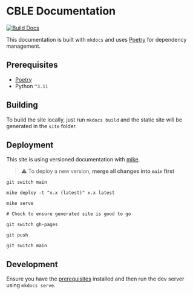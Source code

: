 # CBLE Documentation

[![Build Docs](https://github.com/cble-platform/docs/actions/workflows/build-docs.yml/badge.svg)](https://github.com/cble-platform/docs/actions/workflows/build-docs.yml)

This documentation is built with `mkdocs` and uses [Poetry](https://python-poetry.org/) for dependency management.

## Prerequisites

- [Poetry](https://python-poetry.org/docs/#installation)
- Python `^3.11`

## Building

To build the site locally, just run `mkdocs build` and the static site will be generated in the `site` folder.

## Deployment

This site is using versioned documentation with [mike](https://github.com/jimporter/mike).

> ⚠️ To deploy a new version, **merge all changes into `main` first**

```shell
git switch main

mike deploy -t "x.x (latest)" x.x latest

mike serve

# Check to ensure generated site is good to go

git switch gh-pages

git push

git switch main
```

## Development

Ensure you have the [prerequisites](#prerequisites) installed and then run the dev server using `mkdocs serve`.
